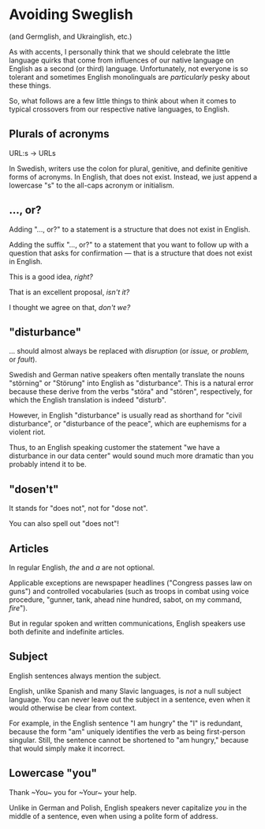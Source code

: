# Avoiding Sweglish

(and Germglish, and Ukrainglish, etc.)

<!-- Note -->
As with accents, I personally think that we should celebrate the
little language quirks that come from influences of our native
language on English as a second (or third) language. Unfortunately,
not everyone is so tolerant and sometimes English monolinguals are
*particularly* pesky about these things.

So, what follows are a few little things to think about when it comes
to typical crossovers from our respective native languages, to
English.


## Plurals of acronyms

URL:s → URLs

<!-- Note -->
In Swedish, writers use the colon for plural, genitive, and definite
genitive forms of acronyms. In English, that does not exist. Instead,
we just append a lowercase "s" to the all-caps acronym or initialism.


## ..., or?

Adding "..., or?" to a statement is a structure that does not exist in
English.

<!-- Note -->
Adding the suffix "..., or?" to a statement that you want to follow up
with a question that asks for confirmation — that is a structure that
does not exist in English.


This is a good idea, *right?*

That is an excellent proposal, *isn't it?*

I thought we agree on that, *don't we?*


## "disturbance"

... should almost always be replaced with *disruption* (or *issue,* or
*problem,* or *fault*).

<!-- Note -->
Swedish and German native speakers often mentally translate the nouns
"störning" or "Störung" into English as "disturbance". This is a
natural error because these derive from the verbs "störa" and
"stören", respectively, for which the English translation is indeed
"disturb".

However, in English "disturbance" is usually read as shorthand for
"civil disturbance", or "disturbance of the peace", which are
euphemisms for a violent riot.

Thus, to an English speaking customer the statement "we have a
disturbance in our data center" would sound much more dramatic than
you probably intend it to be.


## "dosen't" 

It stands for "does not", not for "dose not".

You can also spell out "does not"!


## Articles

In regular English, *the* and *a* are not optional.

<!-- Note -->
Applicable exceptions are newspaper headlines ("Congress passes law on
guns") and controlled vocabularies (such as troops in combat using
voice procedure, "gunner, tank, ahead nine hundred, sabot, on my
command, *fire*").

But in regular spoken and written communications, English speakers use
both definite and indefinite articles.


## Subject

English sentences always mention the subject.

<!-- Note --> 
English, unlike Spanish and many Slavic languages, is *not* a null
subject language. You can never leave out the subject in a sentence,
even when it would otherwise be clear from context.

For example, in the English sentence "I am hungry" the "I" is
redundant, because the form "am" uniquely identifies the verb as being
first-person singular. Still, the sentence cannot be shortened to "am
hungry," because that would simply make it incorrect.


## Lowercase "you"

Thank ~You~ you for ~Your~ your help.

<!-- Note --> 
Unlike in German and Polish, English speakers never capitalize *you*
in the middle of a sentence, even when using a polite form of address.
